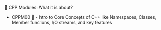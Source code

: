 🧐 CPP Modules: What it is about?
- CPPM00 🌱 - Intro to Core Concepts of C++ like Namespaces, Classes, Member functions, I/O streams, and key features
